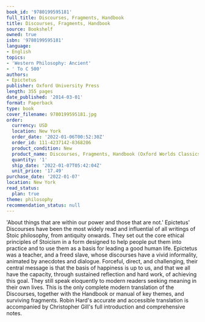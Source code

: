 ```yaml
---
book_id: '9780199595181'
full_title: Discourses, Fragments, Handbook
title: Discourses, Fragments, Handbook
source: Bookshelf
owned: true
isbn: '9780199595181'
language:
- English
topics:
- 'Western Philosophy: Ancient'
- ' To C 500'
authors:
- Epictetus
publisher: Oxford University Press
length: 355 pages
date_published: '2014-03-01'
format: Paperback
type: book
cover_filename: 9780199595181.jpg
order:
  currency: USD
  location: New York
  order_date: '2022-01-06T00:52:30Z'
  order_id: 111-4237142-8368206
  product_condition: New
  product_name: Discourses, Fragments, Handbook (Oxford Worlds Classics)
  quantity: '1'
  ship_date: '2022-01-07T05:42:04Z'
  unit_price: '17.49'
purchase_date: '2022-01-07'
location: New York
read_status:
  plan: true
theme: philosophy
recommendation_status: null
---
```

'About things that are within our power and those that are not.' Epictetus' Discourses have been the most widely read and influential of all writings of Stoic philosophy, from antiquity onwards. They set out the core ethical principles of Stoicism in a form designed to help people put them into practice and to use them as a basis for leading a good human life. Epictetus was a teacher, and a freed slave, whose discourses have a vivid informality, animated by anecdotes and dialogue. Forceful, direct, and challenging, their central message is that the basis of happiness is up to us, and that we all have the capacity, through sustained reflection and hard work, of achieving this goal. They still speak eloquently to modern readers seeking meaning in their own lives.
This is the only complete modern translation of the Discourses, together with the Handbook or manual of key themes, and surviving fragments. Robin Hard's accurate and accessible translation is accompanied by Christopher Gill's full introduction and comprehensive notes.
